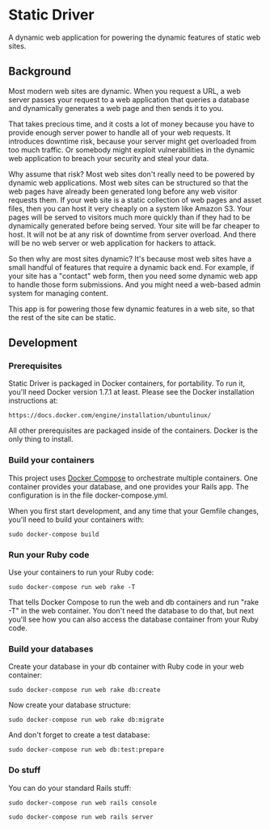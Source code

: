# Static Driver

A dynamic web application for powering the dynamic features of static web sites.

## Background

Most modern web sites are dynamic.  When you request a URL, a web server passes your request to a
web application that queries a database and dynamically generates a web page and then sends it to
you.

That takes precious time, and it costs a lot of money because you have to provide enough server
power to handle all of your web requests.  It introduces downtime risk, because your server might
get overloaded from too much traffic.  Or somebody might exploit vulnerabilities in the dynamic
web application to breach your security and steal your data.

Why assume that risk?  Most web sites don't really need to be powered by dynamic web applications.
Most web sites can be structured so that the web pages have already been generated long before any
web visitor requests them.  If your web site is a static collection of web pages and asset files,
then you can host it very cheaply on a system like Amazon S3.  Your pages will be served to visitors
much more quickly than if they had to be dynamically generated before being served.  Your site will
be far cheaper to host.  It will not be at any risk of downtime from server overload.  And there
will be no web server or web application for hackers to attack.

So then why are most sites dynamic?  It's because most web sites have a small handful of features
that require a dynamic back end.  For example, if your site has a "contact" web form, then you need
some dynamic web app to handle those form submissions.  And you might need a web-based admin
system for managing content.

This app is for powering those few dynamic features in a web site, so that the rest of the site can
be static.

## Development

### Prerequisites

Static Driver is packaged in Docker containers, for portability.  To run it, you'll need Docker
version 1.7.1 at least.  Please see the Docker installation instructions at:

    https://docs.docker.com/engine/installation/ubuntulinux/

All other prerequisites are packaged inside of the containers.  Docker is the only thing to
install.

### Build your containers

This project uses [Docker Compose](https://docs.docker.com/compose/) to orchestrate multiple
containers.  One container provides your database, and one provides your Rails app. The
configuration is in the file docker-compose.yml.

When you first start development, and any time that your Gemfile changes, you'll need to build
your containers with:

    sudo docker-compose build

### Run your Ruby code

Use your containers to run your Ruby code:

    sudo docker-compose run web rake -T

That tells Docker Compose to run the web and db containers and run "rake -T" in the web
container.  You don't need the database to do that, but next you'll see how you can also access
the database container from your Ruby code.

### Build your databases

Create your database in your db container with Ruby code in your web container:

    sudo docker-compose run web rake db:create

Now create your database structure:

    sudo docker-compose run web rake db:migrate

And don't forget to create a test database:

    sudo docker-compose run web db:test:prepare

### Do stuff

You can do your standard Rails stuff:

    sudo docker-compose run web rails console
    
    sudo docker-compose run web rails server
